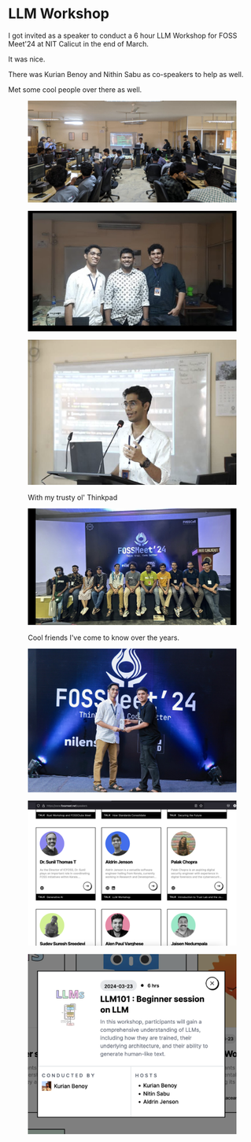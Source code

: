 # LLM Workshop

I got invited as a speaker to conduct a 6 hour LLM Workshop for FOSS Meet'24 at NIT Calicut in the end of March.

It was nice.

There was Kurian Benoy and Nithin Sabu as co-speakers to help as well.

Met some cool people over there as well.

<figure><img src="../.gitbook/assets/image (4) (1) (1).png" alt=""><figcaption></figcaption></figure>

<figure><img src="../.gitbook/assets/image (6) (1) (1).png" alt=""><figcaption></figcaption></figure>

<figure><img src="../.gitbook/assets/image (5) (1) (1).png" alt=""><figcaption><p>With my trusty ol' Thinkpad</p></figcaption></figure>

<figure><img src="../.gitbook/assets/image (3) (1) (1).png" alt=""><figcaption><p>Cool friends I've come to know over the years.</p></figcaption></figure>

<figure><img src="../.gitbook/assets/image (2) (1) (1).png" alt=""><figcaption></figcaption></figure>

&#x20;

<figure><img src="../.gitbook/assets/image (1) (1) (1).png" alt=""><figcaption></figcaption></figure>

<figure><img src="../.gitbook/assets/image (6) (1).png" alt=""><figcaption></figcaption></figure>

